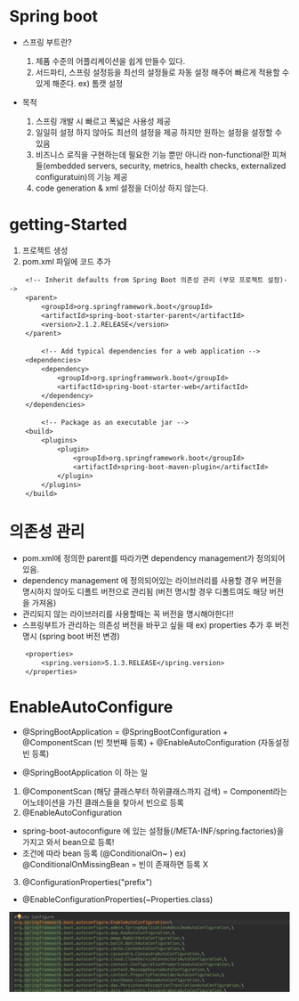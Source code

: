 # Spring boot
- 스프링 부트란?
	1. 제품 수준의 어플리케이션을 쉽게 만들수 있다.
	2. 서드파티, 스프링 설정등을 최선의 설정들로 자동 설정 해주어 빠르게 적용할 수 있게 해준다. ex) 톰캣 설정

- 목적
	1. 스프링 개발 시 빠르고 폭넓은 사용성 제공
	2. 일일히 설정 하지 않아도 최선의 설정을 제공 하지만 원하는 설정을 설정할 수 있음
	3. 비즈니스 로직을 구현하는데 필요한 기능 뿐만 아니라 non-functional한 피쳐들(embedded servers, security, metrics, health checks, externalized configuratuin)의 기능 제공
	4. code generation & xml 설정을 더이상 하지 않는다.

# getting-Started

1. 프로젝트 생성
2. pom.xml 파일에 코드 추가

~~~
    <!-- Inherit defaults from Spring Boot 의존성 관리 (부모 프로젝트 설정)-->
    <parent>
        <groupId>org.springframework.boot</groupId>
        <artifactId>spring-boot-starter-parent</artifactId>
        <version>2.1.2.RELEASE</version>
    </parent>

        <!-- Add typical dependencies for a web application -->
    <dependencies>
        <dependency>
            <groupId>org.springframework.boot</groupId>
            <artifactId>spring-boot-starter-web</artifactId>
        </dependency>
    </dependencies>

        <!-- Package as an executable jar -->
    <build>
        <plugins>
            <plugin>
                <groupId>org.springframework.boot</groupId>
                <artifactId>spring-boot-maven-plugin</artifactId>
            </plugin>
        </plugins>
    </build>

~~~

# 의존성 관리
* pom.xml에 정의한 parent를 따라가면 dependency management가 정의되어 있음.
*  dependency management 에 정의되어있는 라이브러리를 사용할 경우 버전을 명시하지 않아도 디폴트 버전으로 관리됨 (버전 명시할 경우 디폴트여도 해당 버전을 가져옴)
*  관리되지 않는 라이브러리를 사용할때는 꼭 버전을 명시해야한다!!
*  스프링부트가 관리하는 의존성 버전을 바꾸고 싶을 때
ex) properties 추가 후 버전 명시 (spring boot 버전 변경)  

~~~
    <properties>
        <spring.version>5.1.3.RELEASE</spring.version>
    </properties>

~~~

# EnableAutoConfigure

* @SpringBootApplication
 = @SpringBootConfiguration +
   @ComponentScan (빈 첫번째 등록) +
	 @EnableAutoConfiguration (자동설정 빈 등록)

* @SpringBootApplication 이 하는 일
 1.  @ComponentScan (해당 클래스부터 하위클래스까지 검색)
 = Component라는 어노테이션을 가진 클래스들을 찾아서 빈으로 등록
 2. @EnableAutoConfiguration
  - spring-boot-autoconfigure 에 있는 설정들(/META-INF/spring.factories)을 가지고 와서 bean으로 등록!
  - 조건에 따라 bean 등록 (@ConditionalOn~ )
	ex) @ConditionalOnMissingBean = 빈이 존재하면 등록 X
 3. @ConfigurationProperties("prefix")
  - @EnableConfigurationProperties(~Properties.class)


![spring.factories](./assets/Spring-boot-f2b59c08.png)
